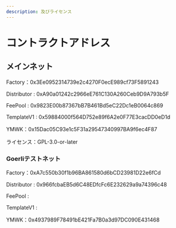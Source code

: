 ```yaml
---
description: 及びライセンス
---
```


# コントラクトアドレス

## メインネット <a href="#meinnetto" id="meinnetto"></a>

Factory：0x3Ee0952314739e2c4270F0ecE989cf73F5891243

Distributor : 0xA90a01242c2966eE761C130A260Ceb9D9A793b5F

FeePool : 0x9823E00b87367bB7B461Bd5eC22Dc1eB0064c869

TemplateV1 : 0x59884000f564D752e89f6A2e0F77E3cacDD0eD1d

​YMWK：0x15Dac05C93e1c5F31a29547340997BA9f6ec4F87

ライセンス：GPL-3.0-or-later

### Goerliテストネット <a href="#goerlitesutonetto" id="goerlitesutonetto"></a>

Factory：0xA7c550b30f1b96BA861580d6bCD23981D22e6fCd

Distributor : 0x966fcbaEB5d6C48EDfcFc6E232629a9a74396c48

FeePool :&#x20;

TemplateV1 :&#x20;

​YMWK：0x4937989F78491bE421Fa7B0a3d97DC090E431468
